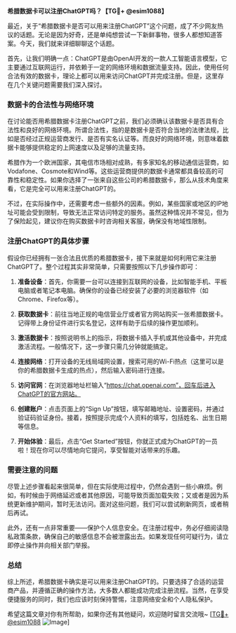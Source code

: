 **希腊数据卡可以注册ChatGPT吗？【TG💪+ @esim1088】**

最近，关于“希腊数据卡是否可以用来注册ChatGPT”这个问题，成了不少网友热议的话题。无论是因为好奇，还是单纯想尝试一下新鲜事物，很多人都想知道答案。今天，我们就来详细聊聊这个话题。

首先，让我们明确一点：ChatGPT是由OpenAI开发的一款人工智能语言模型，它主要通过互联网运行，并依赖于一定的网络环境和数据流量支持。因此，使用任何合法有效的数据卡，理论上都可以用来访问ChatGPT并完成注册。但是，这里存在几个关键问题需要我们深入探讨。

### 数据卡的合法性与网络环境

在讨论能否用希腊数据卡注册ChatGPT之前，我们必须确认该数据卡是否具有合法性和良好的网络环境。所谓合法性，指的是数据卡是否符合当地的法律法规，比如是否经过正规运营商发行、是否有实名认证等。而良好的网络环境，则意味着数据卡能够提供稳定的上网速度以及足够的流量支持。

希腊作为一个欧洲国家，其电信市场相对成熟，有多家知名的移动通信运营商，如Vodafone、Cosmote和Wind等。这些运营商提供的数据卡通常都具备较高的可靠性和稳定性。如果你选择了一张来自这些公司的希腊数据卡，那么从技术角度来看，它是完全可以用来注册ChatGPT的。

不过，在实际操作中，还需要考虑一些额外的因素。例如，某些国家或地区的IP地址可能会受到限制，导致无法正常访问特定的服务。虽然这种情况并不常见，但为了保险起见，建议你在购买数据卡时咨询相关客服，确保没有地域性限制。

### 注册ChatGPT的具体步骤

假设你已经拥有一张合法且优质的希腊数据卡，接下来就是如何利用它来注册ChatGPT了。整个过程其实非常简单，只需要按照以下几步操作即可：

1. **准备设备**：首先，你需要一台可以连接到互联网的设备，比如智能手机、平板电脑或者笔记本电脑。确保你的设备已经安装了必要的浏览器软件（如Chrome、Firefox等）。
   
2. **获取数据卡**：前往当地正规的电信营业厅或者官方网站购买一张希腊数据卡。记得带上身份证件进行实名登记，这样有助于后续的操作更加顺利。

3. **激活数据卡**：按照说明书上的指示，将数据卡插入手机或其他设备中，并完成激活流程。一般情况下，这一步骤只需几分钟就能搞定。

4. **连接网络**：打开设备的无线局域网设置，搜索可用的Wi-Fi热点（这里可以是你的希腊数据卡生成的热点），然后输入密码进行连接。

5. **访问官网**：在浏览器地址栏输入“https://chat.openai.com”，回车后进入ChatGPT的官方网站。

6. **创建账户**：点击页面上的“Sign Up”按钮，填写邮箱地址、设置密码，并通过验证码验证身份。接着，按照提示完成个人资料的填写，包括姓名、出生日期等信息。

7. **开始体验**：最后，点击“Get Started”按钮，你就正式成为ChatGPT的一员啦！现在你可以尽情地向它提问，享受智能对话带来的乐趣。

### 需要注意的问题

尽管上述步骤看起来很简单，但在实际使用过程中，仍然会遇到一些小麻烦。例如，有时候由于网络延迟或者其他原因，可能导致页面加载失败；又或者是因为系统更新维护期间，暂时无法访问。面对这些问题，我们可以尝试刷新网页，或者稍后再试。

此外，还有一点非常重要——保护个人信息安全。在注册过程中，务必仔细阅读隐私政策条款，确保自己的敏感信息不会被泄露出去。如果发现任何可疑行为，请立即停止操作并向相关部门举报。

### 总结

综上所述，希腊数据卡确实是可以用来注册ChatGPT的。只要选择了合适的运营商产品，并遵循正确的操作方法，大多数人都能成功完成注册流程。当然，在享受便捷服务的同时，我们也应该时刻保持警惕，注意网络安全和个人隐私保护。

希望这篇文章对你有所帮助，如果你还有其他疑问，欢迎随时留言交流哦~ [[TG💪+ @esim1088](https://t.me/s/esim1088) ![Image](https://i.postimg.cc/4NQfJmqS/Snipaste-2025-05-13-00-14-12.png)]